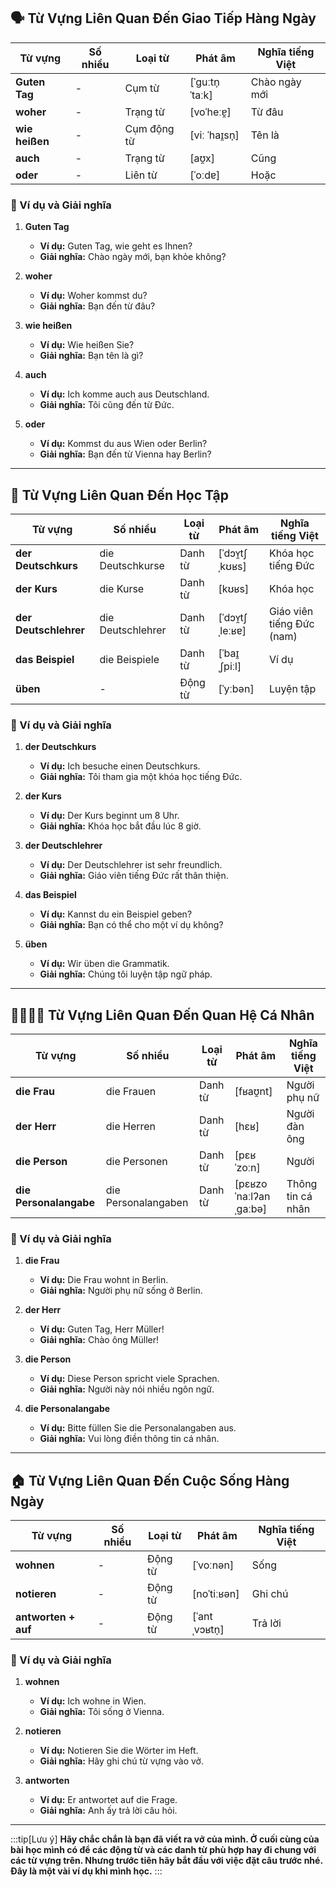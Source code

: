 ## **🗣️ Từ Vựng Liên Quan Đến Giao Tiếp Hàng Ngày**

|**Từ vựng**|**Số nhiều**|**Loại từ**|**Phát âm**|**Nghĩa tiếng Việt**|
|---|---|---|---|---|
|**Guten Tag**|-|Cụm từ|[ˈɡuːtn̩ ˈtaːk]|Chào ngày mới|
|**woher**|-|Trạng từ|[voˈheːɐ̯]|Từ đâu|
|**wie heißen**|-|Cụm động từ|[viː ˈhaɪ̯sn̩]|Tên là|
|**auch**|-|Trạng từ|[aʊ̯x]|Cũng|
|**oder**|-|Liên từ|[ˈoːdɐ]|Hoặc|

### **📌 Ví dụ và Giải nghĩa**

1. **Guten Tag**
    
    - **Ví dụ:** Guten Tag, wie geht es Ihnen?
    - **Giải nghĩa:** Chào ngày mới, bạn khỏe không?
2. **woher**
    
    - **Ví dụ:** Woher kommst du?
    - **Giải nghĩa:** Bạn đến từ đâu?
3. **wie heißen**
    
    - **Ví dụ:** Wie heißen Sie?
    - **Giải nghĩa:** Bạn tên là gì?
4. **auch**
    
    - **Ví dụ:** Ich komme auch aus Deutschland.
    - **Giải nghĩa:** Tôi cũng đến từ Đức.
5. **oder**
    
    - **Ví dụ:** Kommst du aus Wien oder Berlin?
    - **Giải nghĩa:** Bạn đến từ Vienna hay Berlin?

---
## **📖 Từ Vựng Liên Quan Đến Học Tập**

|**Từ vựng**|**Số nhiều**|**Loại từ**|**Phát âm**|**Nghĩa tiếng Việt**|
|---|---|---|---|---|
|**der Deutschkurs**|die Deutschkurse|Danh từ|[ˈdɔʏ̯tʃˌkʊʁs]|Khóa học tiếng Đức|
|**der Kurs**|die Kurse|Danh từ|[kʊʁs]|Khóa học|
|**der Deutschlehrer**|die Deutschlehrer|Danh từ|[ˈdɔʏ̯tʃˌleːʁɐ]|Giáo viên tiếng Đức (nam)|
|**das Beispiel**|die Beispiele|Danh từ|[ˈbaɪ̯ˌʃpiːl]|Ví dụ|
|**üben**|-|Động từ|[ˈyːbən]|Luyện tập|

### **📌 Ví dụ và Giải nghĩa**

1. **der Deutschkurs**
    
    - **Ví dụ:** Ich besuche einen Deutschkurs.
    - **Giải nghĩa:** Tôi tham gia một khóa học tiếng Đức.
2. **der Kurs**
    
    - **Ví dụ:** Der Kurs beginnt um 8 Uhr.
    - **Giải nghĩa:** Khóa học bắt đầu lúc 8 giờ.
3. **der Deutschlehrer**
    
    - **Ví dụ:** Der Deutschlehrer ist sehr freundlich.
    - **Giải nghĩa:** Giáo viên tiếng Đức rất thân thiện.
4. **das Beispiel**
    
    - **Ví dụ:** Kannst du ein Beispiel geben?
    - **Giải nghĩa:** Bạn có thể cho một ví dụ không?
5. **üben**
    
    - **Ví dụ:** Wir üben die Grammatik.
    - **Giải nghĩa:** Chúng tôi luyện tập ngữ pháp.

---
## **👨‍👩‍👧‍👦 Từ Vựng Liên Quan Đến Quan Hệ Cá Nhân**

|**Từ vựng**|**Số nhiều**|**Loại từ**|**Phát âm**|**Nghĩa tiếng Việt**|
|---|---|---|---|---|
|**die Frau**|die Frauen|Danh từ|[fʁaʊ̯nt]|Người phụ nữ|
|**der Herr**|die Herren|Danh từ|[hɛʁ]|Người đàn ông|
|**die Person**|die Personen|Danh từ|[pɛʁˈzoːn]|Người|
|**die Personalangabe**|die Personalangaben|Danh từ|[pɛʁzoˈnaːlʔanˌɡaːbə]|Thông tin cá nhân|

### **📌 Ví dụ và Giải nghĩa**

1. **die Frau**
    
    - **Ví dụ:** Die Frau wohnt in Berlin.
    - **Giải nghĩa:** Người phụ nữ sống ở Berlin.
2. **der Herr**
    
    - **Ví dụ:** Guten Tag, Herr Müller!
    - **Giải nghĩa:** Chào ông Müller!
3. **die Person**
    
    - **Ví dụ:** Diese Person spricht viele Sprachen.
    - **Giải nghĩa:** Người này nói nhiều ngôn ngữ.
4. **die Personalangabe**
    
    - **Ví dụ:** Bitte füllen Sie die Personalangaben aus.
    - **Giải nghĩa:** Vui lòng điền thông tin cá nhân.

---
## **🏠 Từ Vựng Liên Quan Đến Cuộc Sống Hàng Ngày**

|**Từ vựng**|**Số nhiều**|**Loại từ**|**Phát âm**|**Nghĩa tiếng Việt**|
|---|---|---|---|---|
|**wohnen**|-|Động từ|[ˈvoːnən]|Sống|
|**notieren**|-|Động từ|[noˈtiːʁən]|Ghi chú|
|**antworten + auf**|-|Động từ|[ˈantˌvɔʁtn̩]|Trả lời|

### **📌 Ví dụ và Giải nghĩa**

1. **wohnen**
    
    - **Ví dụ:** Ich wohne in Wien.
    - **Giải nghĩa:** Tôi sống ở Vienna.
2. **notieren**
    
    - **Ví dụ:** Notieren Sie die Wörter im Heft.
    - **Giải nghĩa:** Hãy ghi chú từ vựng vào vở.
3. **antworten**
    
    - **Ví dụ:** Er antwortet auf die Frage.
    - **Giải nghĩa:** Anh ấy trả lời câu hỏi.


---
:::tip[Lưu ý]
**Hãy chắc chắn là bạn đã viết ra vở của mình. Ở cuối cùng của bài học mình có để các động từ và các danh từ phù hợp hay đi chung với các từ vựng trên. Nhưng trước tiên hãy bắt đầu với việc đặt câu trước nhé. Đây là một vài ví dụ khi mình học.**
::: 